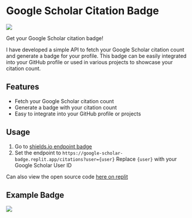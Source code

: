 # Google Scholar Citation Badge

![](https://img.shields.io/badge/build-passing-brightgreen)

Get your Google Scholar citation badge!

I have developed a simple API to fetch your Google Scholar citation count and generate a badge for your profile. This badge can be easily integrated into your GitHub profile or used in various projects to showcase your citation count.

## Features

- Fetch your Google Scholar citation count
- Generate a badge with your citation count
- Easy to integrate into your GitHub profile or projects

## Usage

1. Go to [shields.io endpoint badge](https://shields.io/badges/endpoint-badge)
2. Set the endpoint to `https://google-scholar-badge.replit.app/citations?user={user}` Replace `{user}` with your Google Scholar User ID

Can also view the open source code [here on replit](https://replit.com/@dexhunter/google-badge?v=1#main.py)

## Example Badge

![](https://img.shields.io/endpoint?url=https%3A%2F%2Fgoogle-scholar-badge.replit.app%2Fcitations%3Fuser%3D8Ez_u30AAAAJ)

